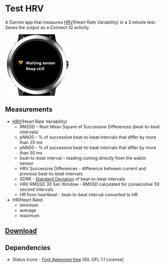 # Test HRV

A Garmin app that measures [HRV](https://en.wikipedia.org/wiki/Heart_rate_variability)(Heart Rate Variability) in a 3 minute test. Saves the output as a Connect IQ activity.

![TestHrvDemo](TestHrvDemo.gif)

## Measurements

- [HRV](https://en.wikipedia.org/wiki/Heart_rate_variability)(Heart Rate Variability)
    - RMSSD - Root Mean Square of Successive Differences (beat-to-beat intervals)
    - pNN20 - % of successive beat-to-beat intervals that differ by more than 20 ms
    - pNN50 - % of successive beat-to-beat intervals that differ by more than 50 ms
    - beat-to-beat interval - reading coming directly from the watch sensor
    - HRV Successive Differences - difference between current and previous beat-to-beat intervals
    - SDRR - [Standard Deviation](https://en.wikipedia.org/wiki/Standard_deviation) of beat-to-beat intervals      
    - HRV RMSSD 30 Sec Window - RMSSD calculated for consecutive 30 second intervals    
    - HR from heartbeat - beat-to-beat interval converted to HR
- HR(Heart Rate)
  - minimum
  - average
  - maximum

## [Download](https://apps.garmin.com/en-US/apps/0bdc0e75-9baa-417a-8c9f-e976662a5d2e)

## Dependencies

- Status Icons - [Font Awesome free](https://fontawesome.com/license) (SIL OFL 1.1 License) 
